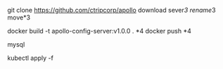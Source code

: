 git clone https://github.com/ctripcorp/apollo
download sever*3 rename*3 move*3

docker build -t apollo-config-server:v1.0.0 . *4
docker push *4

mysql

kubectl apply -f
